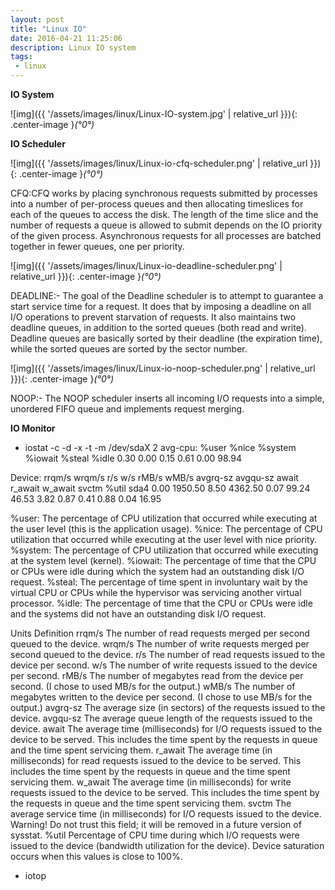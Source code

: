 ```yaml
---
layout: post
title: "Linux IO"
date: 2016-04-21 11:25:06
description: Linux IO system
tags: 
 - linux
---
```


**IO System**

![img]({{ '/assets/images/linux/Linux-IO-system.jpg' | relative_url }}){: .center-image }*(°0°)*

**IO Scheduler**

![img]({{ '/assets/images/linux/Linux-io-cfq-scheduler.png' | relative_url }}){: .center-image }*(°0°)*

CFQ:CFQ works by placing synchronous requests submitted by processes into a number of per-process queues and then allocating timeslices for each of the queues to access the disk. The length of the time slice and the number of requests a queue is allowed to submit depends on the IO priority of the given process. Asynchronous requests for all processes are batched together in fewer queues, one per priority. 

![img]({{ '/assets/images/linux/Linux-io-deadline-scheduler.png' | relative_url }}){: .center-image }*(°0°)*

DEADLINE:- The goal of the Deadline scheduler is to attempt to guarantee a start service time for a request. It does that by imposing a deadline on all I/O operations to prevent starvation of requests. It also maintains two deadline queues, in addition to the sorted queues (both read and write). Deadline queues are basically sorted by their deadline (the expiration time), while the sorted queues are sorted by the sector number.

![img]({{ '/assets/images/linux/Linux-io-noop-scheduler.png' | relative_url }}){: .center-image }*(°0°)*

NOOP:- The NOOP scheduler inserts all incoming I/O requests into a simple, unordered FIFO queue and implements request merging.

**IO Monitor**
 - iostat -c -d -x -t -m /dev/sdaX 2
avg-cpu:  %user   %nice %system %iowait  %steal   %idle
           0.30    0.00    0.15    0.61    0.00   98.94

Device:         rrqm/s   wrqm/s     r/s     w/s    rMB/s    wMB/s avgrq-sz avgqu-sz   await r_await w_await  svctm  %util
sda4              0.00  1950.50    8.50 4362.50     0.07    99.24    46.53     3.82    0.87    0.41    0.88   0.04  16.95

%user: The percentage of CPU utilization that occurred while executing at the user level (this is the application usage).
%nice: The percentage of CPU utilization that occurred while executing at the user level with nice priority.
%system: The percentage of CPU utilization that occurred while executing at the system level (kernel).
%iowait: The percentage of time that the CPU or CPUs were idle during which the system had an outstanding disk I/O request.
%steal: The percentage of time spent in involuntary wait by the virtual CPU or CPUs while the hypervisor was servicing another virtual processor.
%idle: The percentage of time that the CPU or CPUs were idle and the systems did not have an outstanding disk I/O request.

Units	Definition
rrqm/s	The number of read requests merged per second queued to the device.
wrqm/s	The number of write requests merged per second queued to the device.
r/s	The number of read requests issued to the device per second.
w/s	The number of write requests issued to the device per second.
rMB/s	The number of megabytes read from the device per second. (I chose to used MB/s for the output.)
wMB/s	The number of megabytes written to the device per second. (I chose to use MB/s for the output.)
avgrq-sz	The average size (in sectors) of the requests issued to the device.
avgqu-sz	The average queue length of the requests issued to the device.
await	The average time (milliseconds) for I/O requests issued to the device to be served. This includes the time spent by the requests in queue and the time spent servicing them.
r_await	The average time (in milliseconds) for read requests issued to the device to be served. This includes the time spent by the requests in queue and the time spent servicing them.
w_await	The average time (in milliseconds) for write requests issued to the device to be served. This includes the time spent by the requests in queue and the time spent servicing them.
svctm	The average service time (in milliseconds) for I/O requests issued to the device. Warning! Do not trust this field; it will be removed in a future version of sysstat.
%util	Percentage of CPU time during which I/O requests were issued to the device (bandwidth utilization for the device). Device saturation occurs when this values is close to 100%.

 - iotop
